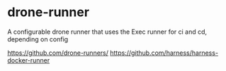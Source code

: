 # drone-runner
A configurable drone runner that uses the Exec runner for ci and cd, depending on config

https://github.com/drone-runners/
https://github.com/harness/harness-docker-runner

